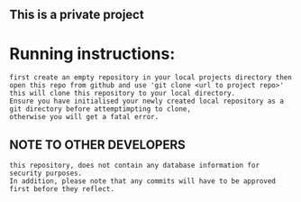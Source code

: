 ## This is a private project
# Running instructions:
	first create an empty repository in your local projects directory then
	open this repo from github and use 'git clone <url to project repo>' 
	this will clone this repository to your local directory. 
	Ensure you have initialised your newly created local repository as a git directory before attemptimpting to clone,
	otherwise you will get a fatal error.
## NOTE TO OTHER DEVELOPERS
	this repository, does not contain any database information for security purposes.
	In addition, please note that any commits will have to be approved first before they reflect. 
